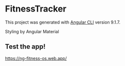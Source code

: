 # FitnessTracker

This project was generated with [Angular CLI](https://github.com/angular/angular-cli) version 9.1.7.

Styling by Angular Material

## Test the app!

https://ng-fitness-os.web.app/
